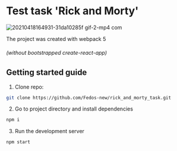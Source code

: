 # Test task 'Rick and Morty'
![20210418164931-31da10285f gif-2-mp4 com](https://user-images.githubusercontent.com/61763783/115148023-efd9f580-a087-11eb-974c-de9ad4e97aa5.gif)

The project was created with webpack 5 
###### (without  bootstrapped create-react-app)

## Getting started guide

1.  Clone repo:

```bash
git clone https://github.com/Fedos-new/rick_and_morty_task.git
```

2.  Go to project directory and install dependencies

```bash
npm i
```

3.  Run the development server

```bash
npm start
```

